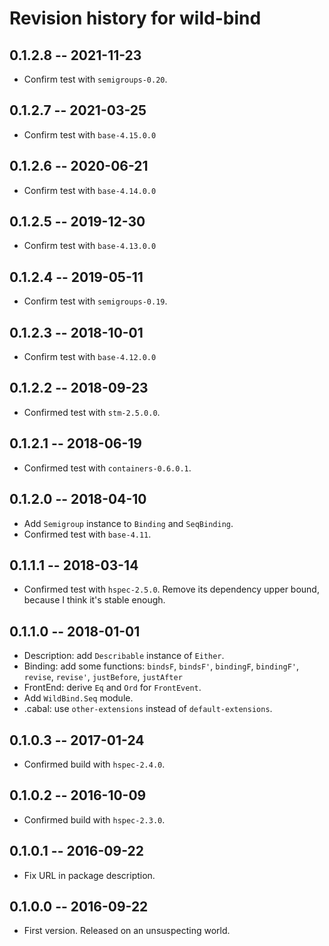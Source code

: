 # Revision history for wild-bind

## 0.1.2.8  -- 2021-11-23

* Confirm test with `semigroups-0.20`.

## 0.1.2.7  -- 2021-03-25

* Confirm test with `base-4.15.0.0`

## 0.1.2.6  -- 2020-06-21

* Confirm test with `base-4.14.0.0`

## 0.1.2.5  -- 2019-12-30

* Confirm test with `base-4.13.0.0`

## 0.1.2.4  -- 2019-05-11

* Confirm test with `semigroups-0.19`.


## 0.1.2.3  -- 2018-10-01

* Confirm test with `base-4.12.0.0`


## 0.1.2.2  -- 2018-09-23

* Confirmed test with `stm-2.5.0.0`.


## 0.1.2.1  -- 2018-06-19

* Confirmed test with `containers-0.6.0.1`.


## 0.1.2.0  -- 2018-04-10

* Add `Semigroup` instance to `Binding` and `SeqBinding`.
* Confirmed test with `base-4.11`.


## 0.1.1.1  -- 2018-03-14

* Confirmed test with `hspec-2.5.0`.
  Remove its dependency upper bound, because I think it's stable enough.


## 0.1.1.0  -- 2018-01-01

* Description: add `Describable` instance of `Either`.
* Binding: add some functions: 
  `bindsF`, `bindsF'`, `bindingF`, `bindingF'`, `revise`, `revise'`,
  `justBefore`, `justAfter`
* FrontEnd: derive `Eq` and `Ord` for `FrontEvent`.
* Add `WildBind.Seq` module.
* .cabal: use `other-extensions` instead of `default-extensions`.


## 0.1.0.3  -- 2017-01-24

* Confirmed build with `hspec-2.4.0`.


## 0.1.0.2  -- 2016-10-09

* Confirmed build with `hspec-2.3.0`.


## 0.1.0.1  -- 2016-09-22

* Fix URL in package description.


## 0.1.0.0  -- 2016-09-22

* First version. Released on an unsuspecting world.
